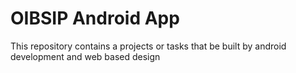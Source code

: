 # OIBSIP Android App
This repository contains a projects or tasks that be built by android development and web based design
